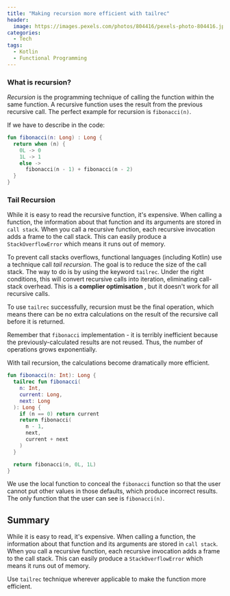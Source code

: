 ```yaml
---
title: "Making recursion more efficient with tailrec"
header:
  image: https://images.pexels.com/photos/804416/pexels-photo-804416.jpeg
categories:
  - Tech
tags:
  - Kotlin
  - Functional Programming
---
```


### What is recursion?

_Recursion_ is the programming technique of calling the function within the same function. A recursive function uses the result from the previous recursive call. The perfect example for recursion is `fibonacci(n)`.

If we have to describe in the code:

```kotlin
fun fibonacci(n: Long) : Long {
  return when (n) {
    0L -> 0
    1L -> 1
    else ->
      fibonacci(n - 1) + fibonacci(n - 2)
  }
}
```

### Tail Recursion

While it is easy to read the recursive function, it's expensive. When calling a function, the information about that function and its arguments are stored in `call stack`. When you call a recursive function, each recursive invocation adds a frame to the call stack. This can easily produce a `StackOverflowError` which means it runs out of memory.

To prevent call stacks overflows, functional languages (including Kotlin) use a technique call _tail recursion_. The goal is to reduce the size of the call stack. The way to do is by using the keyword `tailrec`. Under the right conditions, this will convert recursive calls into iteration, eliminating call-stack overhead. This is a **complier optimisation** , but it doesn't work for all recursive calls.

To use `tailrec` successfully, recursion must be the final operation, which means there can be no extra calculations on the result of the recursive call before it is returned.

Remember that `fibonacci` implementation - it is terribly inefficient because the previously-calculated results are not reused. Thus, the number of operations grows exponentially.

With tail recursion, the calculations become dramatically more efficient.

```kotlin
fun fibonacci(n: Int): Long {
  tailrec fun fibonacci(
    n: Int,
    current: Long,
    next: Long
  ): Long {
    if (n == 0) return current
    return fibonacci(
      n - 1,
      next,
      current + next
    )
  }

  return fibonacci(n, 0L, 1L)
}
```

We use the local function to conceal the `fibonacci` function so that the user cannot put other values in those defaults, which produce incorrect results. The only function that the user can see is `fibonacci(n)`.

## Summary

While it is easy to read, it's expensive. When calling a function, the information about that function and its arguments are stored in `call stack`. When you call a recursive function, each recursive invocation adds a frame to the call stack. This can easily produce a `StackOverflowError` which means it runs out of memory.

Use `tailrec` technique wherever applicable to make the function more efficient.
